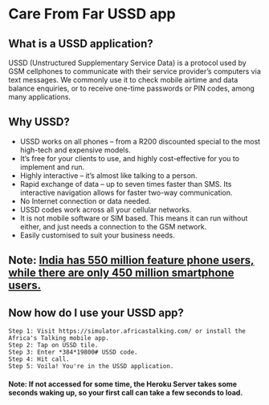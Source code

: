 # Care From Far USSD app

## What is a USSD application?
USSD (Unstructured Supplementary Service Data) is a protocol used by GSM cellphones to communicate with their service provider’s computers via text messages. We commonly use it to check mobile airtime and data balance enquiries, or to receive one-time passwords or PIN codes, among many applications.
    
## Why USSD?

* USSD works on all phones – from a R200 discounted special to the most high-tech and expensive models.
* It’s free for your clients to use, and highly cost-effective for you to implement and run.
* Highly interactive – it’s almost like talking to a person.
* Rapid exchange of data – up to seven times faster than SMS. Its interactive navigation allows for faster two-way communication.
* No Internet connection or data needed.
* USSD codes work across all your cellular networks.
* It is not mobile software or SIM based. This means it can run without either, and just needs a connection to the GSM network.
* Easily customised to suit your business needs.

## Note: [India has 550 million feature phone users, while there are only 450 million smartphone users.](https://economictimes.indiatimes.com/tech/hardware/overall-india-handset-market-growth-to-fall-in-2020/articleshow/72950192.cms)
## Now how do I use your USSD app?

    Step 1: Visit https://simulator.africastalking.com/ or install the Africa's Talking mobile app.
    Step 2: Tap on USSD tile.
    Step 3: Enter *384*19800# USSD code.
    Step 4: Hit call.
    Step 5: Voila! You're in the USSD application.
    
#### Note: If not accessed for some time, the Heroku Server takes some seconds waking up, so your first call can take a few seconds to load.
